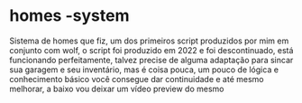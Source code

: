 # homes -system
 Sistema de homes que fiz, um dos primeiros script produzidos por mim em conjunto com wolf, o script foi produzido em 2022 e foi descontinuado, está funcionando perfeitamente, talvez precise de alguma adaptação para sincar sua garagem e seu inventário, mas é coisa pouca, um pouco de lógica e conhecimento básico você consegue dar continuidade e até mesmo melhorar, a baixo vou deixar um vídeo preview do mesmo
